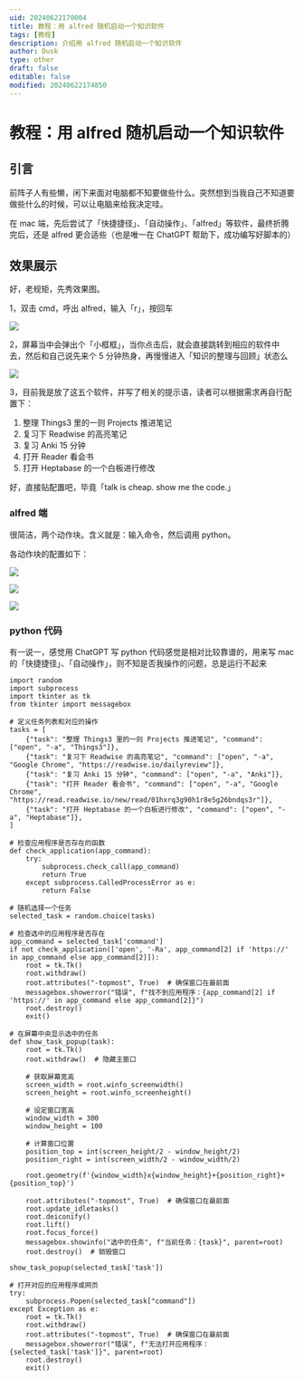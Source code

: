 ```yaml
---
uid: 20240622170004
title: 教程：用 alfred 随机启动一个知识软件
tags: [教程]
description: 介绍用 alfred 随机启动一个知识软件
author: Dusk
type: other
draft: false
editable: false
modified: 20240622174850
---
```


# 教程：用 alfred 随机启动一个知识软件

## 引言

前阵子人有些懒，闲下来面对电脑都不知要做些什么。突然想到当我自己不知道要做些什么的时候，可以让电脑来给我决定哇。

在 mac 端，先后尝试了「快捷捷径」、「自动操作」、「alfred」等软件，最终折腾完后，还是 alfred 更合适些（也是唯一在 ChatGPT 帮助下，成功编写好脚本的）

## 效果展示

好，老规矩，先秀效果图。

1，双击 cmd，呼出 alfred，输入「r」，按回车

![](https://ppicbed.oss-cn-hangzhou.aliyuncs.com/img/202406221647903.png)

2，屏幕当中会弹出个「小框框」，当你点击后，就会直接跳转到相应的软件中去，然后和自己说先来个 5 分钟热身，再慢慢进入「知识的整理与回顾」状态么

![](https://ppicbed.oss-cn-hangzhou.aliyuncs.com/img/202406221652942.png)

3，目前我是放了这五个软件，并写了相关的提示语，读者可以根据需求再自行配置下：

1. 整理 Things3 里的一则 Projects 推进笔记
2. 复习下 Readwise 的高亮笔记
3. 复习 Anki 15 分钟
4. 打开 Reader 看会书
5. 打开 Heptabase 的一个白板进行修改

好，直接贴配置吧，毕竟「talk is cheap. show me the code.」

### alfred 端

很简洁，两个动作块。含义就是：输入命令，然后调用 python。

各动作块的配置如下：

![](https://ppicbed.oss-cn-hangzhou.aliyuncs.com/img/202406221655939.png)

![](https://ppicbed.oss-cn-hangzhou.aliyuncs.com/img/202406221655061.png)

![](https://ppicbed.oss-cn-hangzhou.aliyuncs.com/img/202406221656311.png)

### python 代码

有一说一，感觉用 ChatGPT 写 python 代码感觉是相对比较靠谱的，用来写 mac 的「快捷捷径」、「自动操作」，则不知是否我操作的问题，总是运行不起来

```
import random
import subprocess
import tkinter as tk
from tkinter import messagebox

# 定义任务列表和对应的操作
tasks = [
    {"task": "整理 Things3 里的一则 Projects 推进笔记", "command": ["open", "-a", "Things3"]},
    {"task": "复习下 Readwise 的高亮笔记", "command": ["open", "-a", "Google Chrome", "https://readwise.io/dailyreview"]},
    {"task": "复习 Anki 15 分钟", "command": ["open", "-a", "Anki"]},
    {"task": "打开 Reader 看会书", "command": ["open", "-a", "Google Chrome", "https://read.readwise.io/new/read/01hxrq3g90h1r8e5g26bndqs3r"]},
    {"task": "打开 Heptabase 的一个白板进行修改", "command": ["open", "-a", "Heptabase"]},
]

# 检查应用程序是否存在的函数
def check_application(app_command):
    try:
        subprocess.check_call(app_command)
        return True
    except subprocess.CalledProcessError as e:
        return False

# 随机选择一个任务
selected_task = random.choice(tasks)

# 检查选中的应用程序是否存在
app_command = selected_task['command']
if not check_application(['open', '-Ra', app_command[2] if 'https://' in app_command else app_command[2]]):
    root = tk.Tk()
    root.withdraw()
    root.attributes("-topmost", True)  # 确保窗口在最前面
    messagebox.showerror("错误", f"找不到应用程序：{app_command[2] if 'https://' in app_command else app_command[2]}")
    root.destroy()
    exit()

# 在屏幕中央显示选中的任务
def show_task_popup(task):
    root = tk.Tk()
    root.withdraw()  # 隐藏主窗口

    # 获取屏幕宽高
    screen_width = root.winfo_screenwidth()
    screen_height = root.winfo_screenheight()

    # 设定窗口宽高
    window_width = 300
    window_height = 100

    # 计算窗口位置
    position_top = int(screen_height/2 - window_height/2)
    position_right = int(screen_width/2 - window_width/2)

    root.geometry(f'{window_width}x{window_height}+{position_right}+{position_top}')

    root.attributes("-topmost", True)  # 确保窗口在最前面
    root.update_idletasks()
    root.deiconify()
    root.lift()
    root.focus_force()
    messagebox.showinfo("选中的任务", f"当前任务：{task}", parent=root)
    root.destroy()  # 销毁窗口

show_task_popup(selected_task['task'])

# 打开对应的应用程序或网页
try:
    subprocess.Popen(selected_task["command"])
except Exception as e:
    root = tk.Tk()
    root.withdraw()
    root.attributes("-topmost", True)  # 确保窗口在最前面
    messagebox.showerror("错误", f"无法打开应用程序：{selected_task['task']}", parent=root)
    root.destroy()
    exit()

```